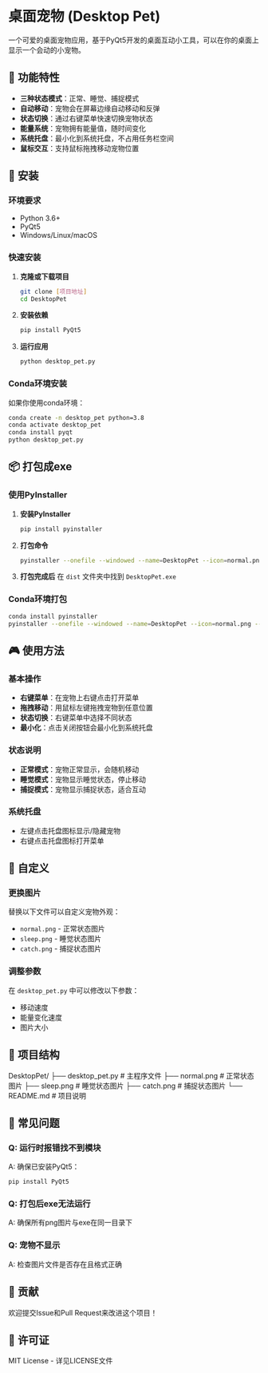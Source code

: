 # 桌面宠物 (Desktop Pet)

一个可爱的桌面宠物应用，基于PyQt5开发的桌面互动小工具，可以在你的桌面上显示一个会动的小宠物。

## 🌟 功能特性

- **三种状态模式**：正常、睡觉、捕捉模式
- **自动移动**：宠物会在屏幕边缘自动移动和反弹
- **状态切换**：通过右键菜单快速切换宠物状态
- **能量系统**：宠物拥有能量值，随时间变化
- **系统托盘**：最小化到系统托盘，不占用任务栏空间
- **鼠标交互**：支持鼠标拖拽移动宠物位置

## 🚀 安装

### 环境要求
- Python 3.6+
- PyQt5
- Windows/Linux/macOS

### 快速安装

1. **克隆或下载项目**
   ```bash
   git clone [项目地址]
   cd DesktopPet
   ```

2. **安装依赖**
   ```bash
   pip install PyQt5
   ```

3. **运行应用**
   ```bash
   python desktop_pet.py
   ```

### Conda环境安装

如果你使用conda环境：
```bash
conda create -n desktop_pet python=3.8
conda activate desktop_pet
conda install pyqt
python desktop_pet.py
```

## 📦 打包成exe

### 使用PyInstaller

1. **安装PyInstaller**
   ```bash
   pip install pyinstaller
   ```

2. **打包命令**
   ```bash
   pyinstaller --onefile --windowed --name=DesktopPet --icon=normal.png --add-data "catch.png;." --add-data "normal.png;." --add-data "sleep.png;." desktop_pet.py
   ```

3. **打包完成后**
   在 `dist` 文件夹中找到 `DesktopPet.exe`

### Conda环境打包
```bash
conda install pyinstaller
pyinstaller --onefile --windowed --name=DesktopPet --icon=normal.png --add-data "catch.png;." --add-data "normal.png;." --add-data "sleep.png;." desktop_pet.py
```

## 🎮 使用方法

### 基本操作
- **右键菜单**：在宠物上右键点击打开菜单
- **拖拽移动**：用鼠标左键拖拽宠物到任意位置
- **状态切换**：右键菜单中选择不同状态
- **最小化**：点击关闭按钮会最小化到系统托盘

### 状态说明
- **正常模式**：宠物正常显示，会随机移动
- **睡觉模式**：宠物显示睡觉状态，停止移动
- **捕捉模式**：宠物显示捕捉状态，适合互动

### 系统托盘
- 左键点击托盘图标显示/隐藏宠物
- 右键点击托盘图标打开菜单

## 🎨 自定义

### 更换图片
替换以下文件可以自定义宠物外观：
- `normal.png` - 正常状态图片
- `sleep.png` - 睡觉状态图片
- `catch.png` - 捕捉状态图片

### 调整参数
在 `desktop_pet.py` 中可以修改以下参数：
- 移动速度
- 能量变化速度
- 图片大小

## 📁 项目结构
DesktopPet/
├── desktop_pet.py # 主程序文件
├── normal.png # 正常状态图片
├── sleep.png # 睡觉状态图片
├── catch.png # 捕捉状态图片
└── README.md # 项目说明

## 🐛 常见问题

### Q: 运行时报错找不到模块
A: 确保已安装PyQt5：
```bash
pip install PyQt5
```

### Q: 打包后exe无法运行
A: 确保所有png图片与exe在同一目录下

### Q: 宠物不显示
A: 检查图片文件是否存在且格式正确

## 🤝 贡献

欢迎提交Issue和Pull Request来改进这个项目！

## 📄 许可证

MIT License - 详见LICENSE文件